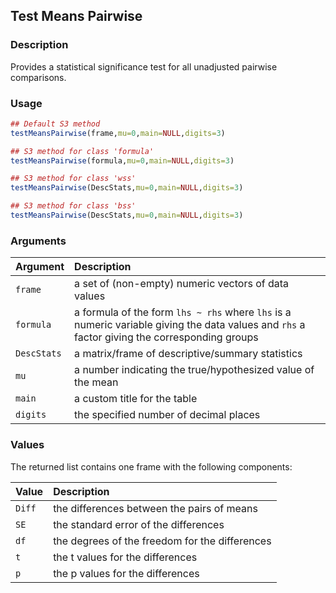 ## Test Means Pairwise

### Description

Provides a statistical significance test for all unadjusted pairwise comparisons.

### Usage

```r
## Default S3 method
testMeansPairwise(frame,mu=0,main=NULL,digits=3)

## S3 method for class 'formula'
testMeansPairwise(formula,mu=0,main=NULL,digits=3)

## S3 method for class 'wss'
testMeansPairwise(DescStats,mu=0,main=NULL,digits=3)

## S3 method for class 'bss'
testMeansPairwise(DescStats,mu=0,main=NULL,digits=3)
```

### Arguments

Argument | Description
:-- | :--
```frame``` | a set of (non-empty) numeric vectors of data values
```formula``` | a formula of the form `lhs ~ rhs` where `lhs` is a numeric variable giving the data values and `rhs` a factor giving the corresponding groups
```DescStats``` | a matrix/frame of descriptive/summary statistics
```mu``` | a number indicating the true/hypothesized value of the mean
```main``` | a custom title for the table
```digits``` | the specified number of decimal places

### Values

The returned list contains one frame with the following components:

Value | Description
:-- | :--
```Diff``` | the differences between the pairs of means
```SE``` | the standard error of the differences
```df``` | the degrees of the freedom for the differences
```t``` | the t values for the differences
```p``` | the p values for the differences
